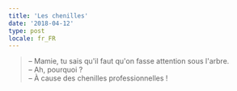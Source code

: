 ```yaml
---
title: 'Les chenilles'
date: '2018-04-12'
type: post
locale: fr_FR
---
```


> – Mamie, tu sais qu'il faut qu'on fasse attention sous l'arbre.  
> – Ah, pourquoi ?  
> – À cause des chenilles professionnelles !